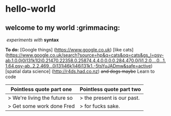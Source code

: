 # hello-world
## welcome to my world :grimmacing:
  *experiments with* **syntax**
  
__To do:__
[Google things] (https://www.google.co.uk)
[like cats] (https://www.google.co.uk/search?source=hp&q=cats&oq=cats&gs_l=psy-ab.1.0.0j0i131k1l2j0.21470.22358.0.25874.4.4.0.0.0.0.284.470.0j1j1.2.0....0...1.1.64.psy-ab..2.2.469...0i131i46k1j46i131k1.-5tsYuJADmw&safe=active)
[spatial data science] (http://r4ds.had.co.nz)
~~and dogs maybe~~
Learn to code
 
 Pointless quote part one | Pointless quote part two
 -------------------------|-------------------------
 > We're living the future so | > the present is our past.
 > Get some work done Fred | > for fucks sake.
